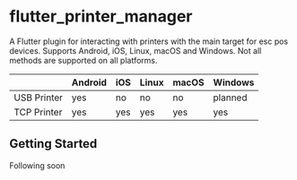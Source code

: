 # flutter_printer_manager

A Flutter plugin for interacting with printers with the main target for esc pos devices. 
Supports Android, iOS, Linux, macOS and Windows.
Not all methods are supported on all platforms.

|             | Android | iOS   | Linux | macOS  | Windows     |
|-------------|---------|-------|-------|--------|-------------|
| USB Printer | yes     | no    | no    | no     |  planned    |
| TCP Printer | yes     | yes   | yes   | yes    |  yes        |


## Getting Started

Following soon